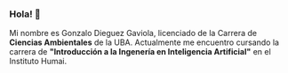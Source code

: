 ### Hola! 👋

Mi nombre es Gonzalo Dieguez Gaviola, licenciado de la Carrera de **Ciencias Ambientales** de la UBA. Actualmente me encuentro cursando la carrera de **"Introducción a la Ingenería en Inteligencia Artificial"** en el Instituto Humai. 


<!--
**GDieguezG/GDieguezG** is a ✨ _special_ ✨ repository because its `README.md` (this file) appears on your GitHub profile.

Here are some ideas to get you started:

- 🔭 I’m currently working on ...
- 🌱 I’m currently learning ...
- 👯 I’m looking to collaborate on ...
- 🤔 I’m looking for help with ...
- 💬 Ask me about ...
- 📫 How to reach me: ...
- 😄 Pronouns: ...
- ⚡ Fun fact: ...
-->
